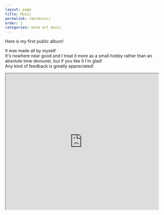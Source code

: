 ```yaml
---
layout: page
title: Music
permalink: /me/music/
order: 2
categories: mine art music
---
```


Here is my first public album!

It was made all by myself.\
It's nowhere near good and I treat it more as a small hobby rather than an absolute time devourer, but if you like it I'm glad!\
Any kind of feedback is greatly appreciated!

<iframe width="100%" height="450" src="https://www.bandlab.com/embed/collection/?id=2709bff8-40d0-ef11-88cf-000d3a930a2c" allowfullscreen></iframe>

